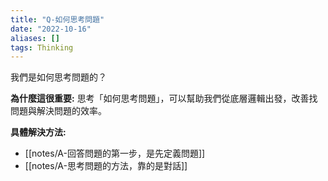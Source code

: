 ```yaml
---
title: "Q-如何思考問題"
date: "2022-10-16"
aliases: []
tags: Thinking
---
```


我們是如何思考問題的？

**為什麼這很重要:** 思考「如何思考問題」，可以幫助我們從底層邏輯出發，改善找問題與解決問題的效率。

**具體解決方法:**
- [[notes/A-回答問題的第一步，是先定義問題]]
- [[notes/A-思考問題的方法，靠的是對話]]

